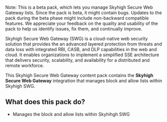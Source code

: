 Note: This is a beta pack, which lets you manage Skyhigh Secure Web Gateway lists. Since the pack is beta, it might contain bugs. Updates to the pack during the beta phase might include non-backward compatible features. We appreciate your feedback on the quality and usability of the pack to help us identify issues, fix them, and continually improve.

Skyhigh Secure Web Gateway (SWG) is a cloud-native web security solution that provides the an advanced layered protection from threats and data loss with integrated RBI, CASB, and DLP capabilities in the web and cloud. It enables organizations to implement a simplified SSE architecture that delivers security, scalability, and availability for a distributed and remote workforce.

This Skyhigh Secure Web Gateway content pack contains the **Skyhigh Secure Web Gateway** integration that manages block and allow lists within Skyhigh SWG.

## What does this pack do?
* Manages the block and allow lists within Skyhihgh SWG